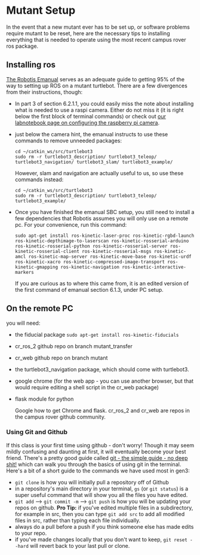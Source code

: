 # Mutant Setup

In the event that a new mutant ever has to be set up, or software problems require mutant to be reset, here are the necessary tips to installing everything that is needed to operate using the most recent campus rover ros package.

## Installing ros

[The Robotis Emanual](http://emanual.robotis.com/docs/en/platform/turtlebot3/raspberry_pi_3_setup/#install-linux-ubuntu-mate) serves as an adequate guide to getting 95% of the way to setting up ROS on a mutant turtlebot. There are a few divergences from their instructions, though:

* In part 3 of section 6.2.1.1, you could easily miss the note about installing what is needed to use a raspi camera. Either do not miss it \(it is right below the first block of terminal commands\) or check out [our labnotebook page on configuring the raspberry pi camera](raspicam.md).
* just below the camera hint, the emanual instructs to use these commands to remove unneeded packages:

  ```text
  cd ~/catkin_ws/src/turtlebot3
  sudo rm -r turtlebot3_description/ turtlebot3_teleop/ turtlebot3_navigation/ turtlebot3_slam/ turtlebot3_example/
  ```

  However, slam and navigation are actually useful to us, so use these commands instead:

  ```text
  cd ~/catkin_ws/src/turtlebot3
  sudo rm -r turtlebot3_description/ turtlebot3_teleop/ turtlebot3_example/
  ```

* Once you have finished the emanual SBC setup, you still need to install a few dependencies that Robotis assumes you will only use on a remote pc. For your convenience, run this command:

  ```text
  sudo apt-get install ros-kinetic-laser-proc ros-kinetic-rgbd-launch ros-kinetic-depthimage-to-laserscan ros-kinetic-rosserial-arduino ros-kinetic-rosserial-python ros-kinetic-rosserial-server ros-kinetic-rosserial-client ros-kinetic-rosserial-msgs ros-kinetic-amcl ros-kinetic-map-server ros-kinetic-move-base ros-kinetic-urdf ros-kinetic-xacro ros-kinetic-compressed-image-transport ros-kinetic-gmapping ros-kinetic-navigation ros-kinetic-interactive-markers
  ```

  If you are curious as to where this came from, it is an edited version of the first command of emanual section 6.1.3, under PC setup.

## On the remote PC

you will need:

* the fiducial package `sudo apt-get install ros-kinetic-fiducials`
* cr\_ros\_2 github repo on branch mutant\_transfer
* cr\_web github repo on branch mutant
* the turtlebot3\_navigation package, which should come with turtlebot3.
* google chrome \(for the web app - you can use another browser, but that would require editing a shell script in the cr\_web package\)
* flask module for python

  Google how to get Chrome and flask. cr\_ros\_2 and cr\_web are repos in the campus rover github community. 

### Using Git and Github

If this class is your first time using github - don't worry! Though it may seem mildly confusing and daunting at first, it will eventually become your best friend. There's a pretty good guide called [git - the simple guide - no deep shit!](http://rogerdudler.github.io/git-guide/) which can walk you through the basics of using git in the terminal. Here's a bit of a short guide to the commands we have used most in gen3:

* `git clone` is how you will initially pull a repository off of Github
* in a repository's main directory in your terminal, `gs` \(or `git status`\) is a super useful command that will show you all the files you have edited.
* `git add` --&gt; `git commit -m` --&gt; `git push` is how you will be updating your repos on github. **Pro Tip:** if you've edited multiple files in a subdirectory, for example in src, then you can type `git add src` to add all modified files in src, rather than typing each file individually.
* always do a pull before a push if you think someone else has made edits to your repo.
* if you've made changes locally that you don't want to keep, `git reset --hard` will revert back to your last pull or clone. 

